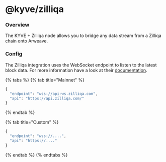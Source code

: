 # @kyve/zilliqa

### Overview

The KYVE + Zilliqa node allows you to bridge any data stream from a Zilliqa chain onto Arweave.

### Config

The Zilliqa integration uses the WebSocket endpoint to listen to the latest block data. For more information have a look at their [documentation](https://dev.zilliqa.com/docs/dev/dev-tools-websockets/).

{% tabs %}
{% tab title="Mainnet" %}
```javascript
{
  "endpoint": "wss://api-ws.zilliqa.com",
  "api": "https://api.zilliqa.com/"
}
```
{% endtab %}

{% tab title="Custom" %}
```javascript
{
  "endpoint": "wss://....",
  "api": "https://...."
}
```
{% endtab %}
{% endtabs %}



